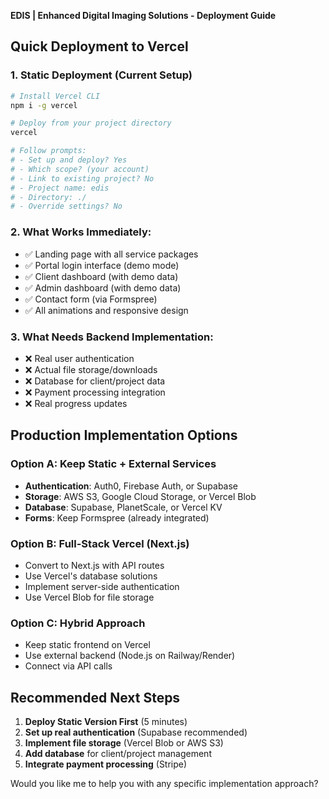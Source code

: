 **EDIS | Enhanced Digital Imaging Solutions - Deployment Guide**

## Quick Deployment to Vercel

### 1. Static Deployment (Current Setup)
```bash
# Install Vercel CLI
npm i -g vercel

# Deploy from your project directory
vercel

# Follow prompts:
# - Set up and deploy? Yes
# - Which scope? (your account)
# - Link to existing project? No
# - Project name: edis
# - Directory: ./
# - Override settings? No
```

### 2. What Works Immediately:
- ✅ Landing page with all service packages
- ✅ Portal login interface (demo mode)
- ✅ Client dashboard (with demo data)
- ✅ Admin dashboard (with demo data)
- ✅ Contact form (via Formspree)
- ✅ All animations and responsive design

### 3. What Needs Backend Implementation:
- ❌ Real user authentication
- ❌ Actual file storage/downloads
- ❌ Database for client/project data
- ❌ Payment processing integration
- ❌ Real progress updates

## Production Implementation Options

### Option A: Keep Static + External Services
- **Authentication**: Auth0, Firebase Auth, or Supabase
- **Storage**: AWS S3, Google Cloud Storage, or Vercel Blob
- **Database**: Supabase, PlanetScale, or Vercel KV
- **Forms**: Keep Formspree (already integrated)

### Option B: Full-Stack Vercel (Next.js)
- Convert to Next.js with API routes
- Use Vercel's database solutions
- Implement server-side authentication
- Use Vercel Blob for file storage

### Option C: Hybrid Approach
- Keep static frontend on Vercel
- Use external backend (Node.js on Railway/Render)
- Connect via API calls

## Recommended Next Steps

1. **Deploy Static Version First** (5 minutes)
2. **Set up real authentication** (Supabase recommended)
3. **Implement file storage** (Vercel Blob or AWS S3)
4. **Add database** for client/project management
5. **Integrate payment processing** (Stripe)

Would you like me to help you with any specific implementation approach?